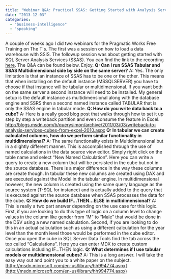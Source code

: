```yaml
---
title: "Webinar Q&A: Practical SSAS: Getting Started with Analysis Services"
date: "2013-12-03"
categories: 
  - "business-intelligence"
  - "speaking"
---
```


A couple of weeks ago I did two webinars for the Pragmatic Works Free Training on The T's. The first was a session on how to load a data warehouse with SSIS. The followup session was about getting started with SQL Server Analysis Services (SSAS). You can find the link to the recording [here](https://pragmaticworks.com/). The Q&A can be found below. Enjoy. **Q: Can I run SSAS Tabular and SSAS Multidimensional side by side on the same server?** A: Yes. The only limitation is that an instance of SSAS has to be one or the other. This means that when installing on the default instance (MSSQLSERVER) you have to choose if that instance will be tabular or multidimensional. If you want both on the same server a second instance will need to be installed. My general setup is the default instance as multidimensional along with the database engine and SSRS then a second named instance called TABULAR that is only the SSAS engine in tabular mode. **Q: How do you write data back to a cube?** A: Here is a really good blog post that walks through how to set it up step by step a writeback partition and even consume the feature in Excel. http://blogs.msdn.com/b/querysimon/archive/2011/03/03/writeback-to-analysis-services-cubes-from-excel-2010.aspx **Q: In tabular we can create calculated columns, how do we perform similar functionality in multidimensional?** A: The same functionality exists in Multidimensional but in a slightly different manner. This is accomplished through the use of named calculations in the data source view editor. Simply right click on the table name and select “New Named Calculation”. Here you can write a query to create a new column that will be persisted in the cube but not in the source database. There is a major difference in the way these columns are create though. In tabular these new columns are created using DAX and are executed against the Model in the tabular engine. In multidimensional however, the new column is created using the same query language as the source system (T-SQL for instance) and is actually added to the query that is executed against the source database when SSAS processes the data for the cube. **Q: How do we build IF…THEN…ELSE in multidimensional?** A: This is really a two part answer depending on the use case for this logic. First, if you are looking to do this type of logic on a column level to change values in the column like gender from “M” to “Male” that would be done in the DSV using a new named calculation. Second, if you are looking to do this in an actual calculation such as using a different calculation for the year level than the month level those would be performed in the cube editor. Once you open the cube in SQL Server Data Tools find the tab across the top called “Calculations”. Here you can enter MDX to create custom calculations including IF…THEN logic. **Q: What determines if I use tabular models or multidimensional cubes?** A: This is a long answer. I will take the easy way out and point you to a white paper on the subject. [http://msdn.microsoft.com/en-us/library/hh994774.aspx](http://msdn.microsoft.com/en-us/library/hh994774.aspx)
